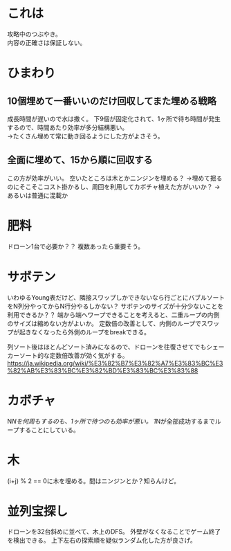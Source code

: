 # これは
攻略中のつぶやき。  
内容の正確さは保証しない。


# ひまわり
## 10個埋めて一番いいのだけ回収してまた埋める戦略
成長時間が遅いので水は撒く。
下9個が固定化されて、1ヶ所で待ち時間が発生するので、時間あたり効率が多分結構悪い。  
→たくさん埋めて常に動き回るようにした方がよさそう。

## 全面に埋めて、15から順に回収する
この方が効率がいい。
空いたところは木とかニンジンを埋める？
→埋めて掘るのにそこそこコスト掛かるし、周回を利用してカボチャ植えた方がいいか？
→あるいは普通に混載か


# 肥料
ドローン1台で必要か？？
複数あったら重要そう。


# サボテン
いわゆるYoung表だけど、隣接スワップしかできないなら行ごとにバブルソートをN列分やってからN行分やるしかない？
サボテンのサイズが十分少ないことを利用できるか？？
端から端へワープできることを考えると、二重ループの内側のサイズは縮めない方がよいか。
定数倍の改善として、内側のループでスワップが起きなくなったら外側のループをbreakできる。

列ソート後はほとんどソート済みになるので、ドローンを往復させてでもシェーカーソート的な定数倍改善が効く気がする。
https://ja.wikipedia.org/wiki/%E3%82%B7%E3%82%A7%E3%83%BC%E3%82%AB%E3%83%BC%E3%82%BD%E3%83%BC%E3%83%88


# カボチャ
N*Nを何周もするのも、1ヶ所で待つのも効率が悪い。
1*Nが全部成功するまでループすることにしている。

# 木
(i+j) % 2 == 0に木を埋める。間はニンジンとか？知らんけど。


# 並列宝探し
ドローンを32台斜めに並べて、木上のDFS。
外壁がなくなることでゲーム終了を検出できる。
上下左右の探索順を疑似ランダム化した方が良さげ。